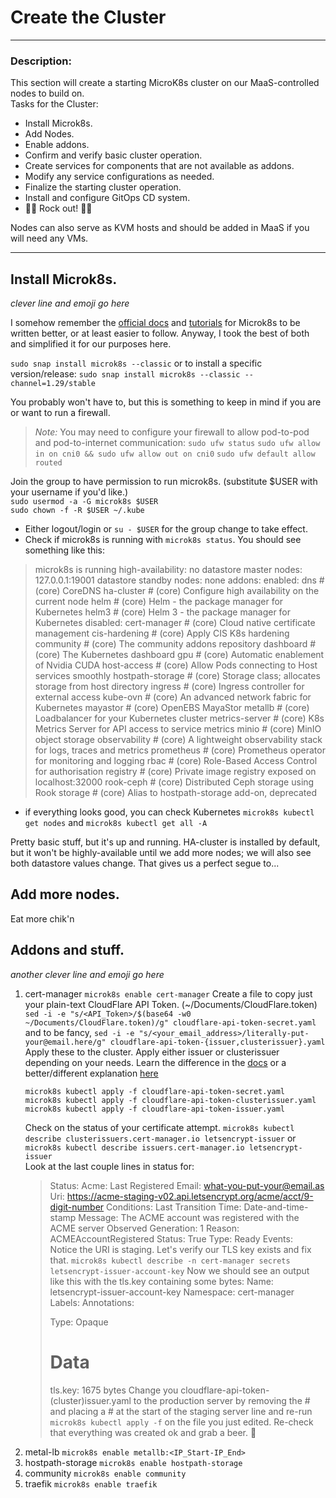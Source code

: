 # Create the Cluster
---

### Description:  
This section will create a starting MicroK8s cluster on our MaaS-controlled nodes to build on.  
Tasks for the Cluster:
- Install Microk8s.
- Add Nodes.
- Enable addons.
- Confirm and verify basic cluster operation.
- Create services for components that are not available as addons.
- Modify any service configurations as needed.
- Finalize the starting cluster operation.
- Install and configure GitOps CD system.
- 🎸🐓 Rock out! 🐓🎸


Nodes can also serve as KVM hosts and should be added in MaaS if you will need any VMs.

---

## Install Microk8s.
*clever line and emoji go here*

I somehow remember the [official docs](https://microk8s.io/docs/getting-started) and [tutorials](https://ubuntu.com/tutorials/install-a-local-kubernetes-with-microk8s#2-deploying-microk8s) for Microk8s to be written better, or at least easier to follow. Anyway, I took the best of both and simplified it for our purposes here.
  
`sudo snap install microk8s --classic`
or to install a specific version/release:
`sudo snap install microk8s --classic --channel=1.29/stable`

You probably won't have to, but this is something to keep in mind if you are or want to run a firewall.
> *Note:* You may need to configure your firewall to allow pod-to-pod and pod-to-internet communication:
> `sudo ufw status`
> `sudo ufw allow in on cni0 && sudo ufw allow out on cni0`
> `sudo ufw default allow routed`
  
Join the group to have permission to run microk8s.
(substitute $USER with your username if you'd like.)  
`sudo usermod -a -G microk8s $USER`  
`sudo chown -f -R $USER ~/.kube`  
  
- Either logout/login or `su - $USER` for the group change to take effect.
- Check if microk8s is running with `microk8s status`. You should see something like this:
>microk8s is running
>high-availability: no
>  datastore master nodes: 127.0.0.1:19001
>  datastore standby nodes: none
>addons:
>  enabled:
>    dns                  # (core) CoreDNS
>    ha-cluster           # (core) Configure high availability on the current node
>    helm                 # (core) Helm - the package manager for Kubernetes
>    helm3                # (core) Helm 3 - the package manager for Kubernetes
>  disabled:
>    cert-manager         # (core) Cloud native certificate management
>    cis-hardening        # (core) Apply CIS K8s hardening
>    community            # (core) The community addons repository
>    dashboard            # (core) The Kubernetes dashboard
>    gpu                  # (core) Automatic enablement of Nvidia CUDA
>    host-access          # (core) Allow Pods connecting to Host services smoothly
>    hostpath-storage     # (core) Storage class; allocates storage from host directory
>    ingress              # (core) Ingress controller for external access
>    kube-ovn             # (core) An advanced network fabric for Kubernetes
>    mayastor             # (core) OpenEBS MayaStor
>    metallb              # (core) Loadbalancer for your Kubernetes cluster
>    metrics-server       # (core) K8s Metrics Server for API access to service metrics
>    minio                # (core) MinIO object storage
>    observability        # (core) A lightweight observability stack for logs, traces and metrics
>    prometheus           # (core) Prometheus operator for monitoring and logging
>    rbac                 # (core) Role-Based Access Control for authorisation
>    registry             # (core) Private image registry exposed on localhost:32000
>    rook-ceph            # (core) Distributed Ceph storage using Rook
>    storage              # (core) Alias to hostpath-storage add-on, deprecated  

- if everything looks good, you can check Kubernetes `microk8s kubectl get nodes` and `microk8s kubectl get all -A`

Pretty basic stuff, but it's up and running. HA-cluster is installed by default, but it won't be highly-available until we add more nodes; we will also see both datastore values change. That gives us a perfect segue to...

## Add more nodes.
Eat more chik'n

## Addons and stuff.
*another clever line and emoji go here*

1) cert-manager
   `microk8s enable cert-manager`
   Create a file to copy just your plain-text CloudFlare API Token. (~/Documents/CloudFlare.token)
   `sed -i -e "s/<API_Token>/$(base64 -w0 ~/Documents/CloudFlare.token)/g" cloudflare-api-token-secret.yaml`
   and to be fancy,
   `sed -i -e "s/<your_email_address>/literally-put-your@email.here/g" cloudflare-api-token-{issuer,clusterissuer}.yaml`
   Apply these to the cluster. Apply either issuer or clusterissuer depending on your needs. Learn the difference in the [docs](https://cert-manager.io/docs/concepts/issuer/) or a better/different explanation [here](https://platform.jetstack.io/documentation/academy/jss02/chapter1)
   ```
   microk8s kubectl apply -f cloudflare-api-token-secret.yaml
   microk8s kubectl apply -f cloudflare-api-token-clusterissuer.yaml
   microk8s kubectl apply -f cloudflare-api-token-issuer.yaml
   ```  
   Check on the status of your certificate attempt.
   `microk8s kubectl describe clusterissuers.cert-manager.io letsencrypt-issuer`
   or
   `microk8s kubectl describe issuers.cert-manager.io letsencrypt-issuer`  
   Look at the last couple lines in status for:
    > Status:
    >  Acme:
    >    Last Registered Email:  what-you-put-your@email.as
    >    Uri:                    https://acme-staging-v02.api.letsencrypt.org/acme/acct/9-digit-number
    >  Conditions:
    >    Last Transition Time:  Date-and-time-stamp
    >    Message:               The ACME account was registered with the ACME server
    >    Observed Generation:   1
    >    Reason:                ACMEAccountRegistered
    >    Status:                True
    >    Type:                  Ready
    > Events:                    <none>  
    Notice the URI is staging. Let's verify our TLS key exists and fix that.
    `microk8s kubectl describe -n cert-manager secrets letsencrypt-issuer-account-key`
    Now we should see an output like this with the tls.key containing some bytes:
    > Name:         letsencrypt-issuer-account-key
    > Namespace:    cert-manager
    > Labels:       <none>
    > Annotations:  <none>
    >
    > Type:  Opaque
    >
    > Data
    > ====
    > tls.key:  1675 bytes
    Change you cloudflare-api-token-(cluster)issuer.yaml to the production server by removing the # and placing a # at the start of the staging server line and re-run `microk8s kubectl apply -f` on the file you just edited. Re-check that everything was created ok and grab a beer. 🍻
2) metal-lb
   `microk8s enable metallb:<IP_Start-IP_End>`
3) hostpath-storage
   `microk8s enable hostpath-storage`
4) community
   `microk8s enable community`
5) traefik
   `microk8s enable traefik`